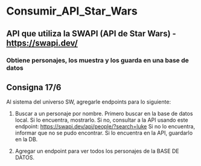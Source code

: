 # Consumir_API_Star_Wars
## API que utiliza la SWAPI (API de Star Wars) - https://swapi.dev/
### Obtiene personajes, los muestra y los guarda en una base de datos

## Consigna 17/6
Al sistema del universo SW, agregarle endpoints para lo siguiente:

1) Buscar a un personaje por nombre.
   Primero buscar en la base de datos local.
   Si lo encuentra, mostrarlo.
   Si no, consultar a la API usando este endpoint:
   https://swapi.dev/api/people/?search=luke
   Si no lo encuentra, informar que no se pudo encontrar.
   Si lo encuentra en la API, guardarlo en la DB.

2) Agregar un endpoint para ver todos los personajes de la BASE DE DATOS.


